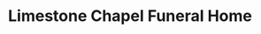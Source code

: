 ---
title: "Limestone Chapel Funeral Home"
url: /athens/limestone-chapel-funeral-home/
shop: Bestattungen
---